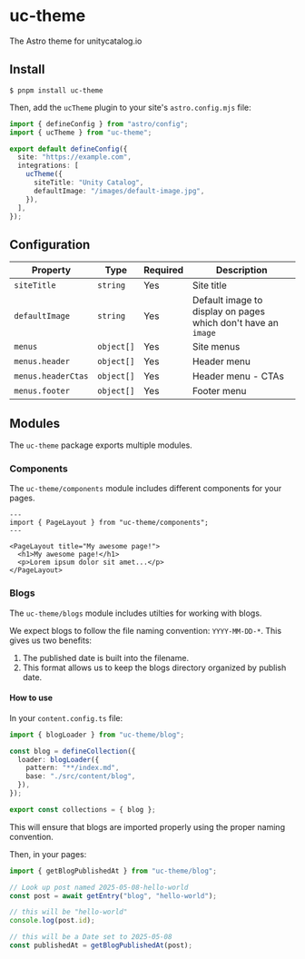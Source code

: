 # uc-theme

The Astro theme for unitycatalog.io

## Install

```
$ pnpm install uc-theme
```

Then, add the `ucTheme` plugin to your site's `astro.config.mjs` file:

```ts
import { defineConfig } from "astro/config";
import { ucTheme } from "uc-theme";

export default defineConfig({
  site: "https://example.com",
  integrations: [
    ucTheme({
      siteTitle: "Unity Catalog",
      defaultImage: "/images/default-image.jpg",
    }),
  ],
});
```

## Configuration

| Property           | Type       | Required | Description                                                   |
| ------------------ | ---------- | -------- | ------------------------------------------------------------- |
| `siteTitle`        | `string`   | Yes      | Site title                                                    |
| `defaultImage`     | `string`   | Yes      | Default image to display on pages which don't have an `image` |
| `menus`            | `object[]` | Yes      | Site menus                                                    |
| `menus.header`     | `object[]` | Yes      | Header menu                                                   |
| `menus.headerCtas` | `object[]` | Yes      | Header menu - CTAs                                            |
| `menus.footer`     | `object[]` | Yes      | Footer menu                                                   |

## Modules

The `uc-theme` package exports multiple modules.

### Components

The `uc-theme/components` module includes different components for your pages.

```astro
---
import { PageLayout } from "uc-theme/components";
---

<PageLayout title="My awesome page!">
  <h1>My awesome page!</h1>
  <p>Lorem ipsum dolor sit amet...</p>
</PageLayout>
```

### Blogs

The `uc-theme/blogs` module includes utilties for working with blogs.

We expect blogs to follow the file naming convention: `YYYY-MM-DD-*`. This gives us two benefits:

1. The published date is built into the filename.
2. This format allows us to keep the blogs directory organized by publish date.

#### How to use

In your `content.config.ts` file:

```ts
import { blogLoader } from "uc-theme/blog";

const blog = defineCollection({
  loader: blogLoader({
    pattern: "**/index.md",
    base: "./src/content/blog",
  }),
});

export const collections = { blog };
```

This will ensure that blogs are imported properly using the proper naming convention.

Then, in your pages:

```ts
import { getBlogPublishedAt } from "uc-theme/blog";

// Look up post named 2025-05-08-hello-world
const post = await getEntry("blog", "hello-world");

// this will be "hello-world"
console.log(post.id);

// this will be a Date set to 2025-05-08
const publishedAt = getBlogPublishedAt(post);
```

